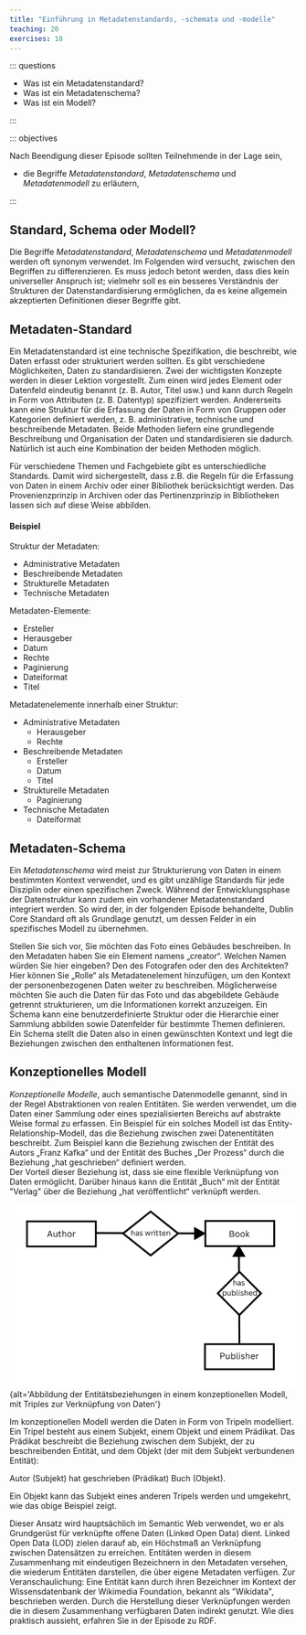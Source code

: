 ```yaml
---
title: "Einführung in Metadatenstandards, -schemata und -modelle"
teaching: 20
exercises: 10
---
```

::: questions 

- Was ist ein Metadatenstandard?
- Was ist ein Metadatenschema?
- Was ist ein Modell?

:::

::: objectives

Nach Beendigung dieser Episode sollten Teilnehmende in der Lage sein,

- die Begriffe *Metadatenstandard*, *Metadatenschema* und *Metadatenmodell* zu erläutern,     

:::

## Standard, Schema oder Modell?

Die Begriffe *Metadatenstandard*, *Metadatenschema* und *Metadatenmodell* werden oft synonym verwendet. 
Im Folgenden wird versucht, zwischen den Begriffen zu differenzieren. Es muss jedoch betont werden, dass dies kein universeller Anspruch ist; vielmehr soll es ein besseres Verständnis der Strukturen der Datenstandardisierung ermöglichen, da es keine allgemein akzeptierten Definitionen dieser Begriffe gibt.

## Metadaten-Standard

Ein Metadatenstandard ist eine technische Spezifikation, die beschreibt, wie Daten erfasst oder strukturiert werden sollten. Es gibt verschiedene Möglichkeiten, Daten zu standardisieren. Zwei der wichtigsten Konzepte werden in dieser Lektion vorgestellt. Zum einen wird jedes Element oder Datenfeld eindeutig benannt (z. B. Autor, Titel usw.) und kann durch Regeln in Form von Attributen (z. B. Datentyp) spezifiziert werden. Andererseits kann eine Struktur für die Erfassung der Daten in Form von Gruppen oder Kategorien definiert werden, z. B. administrative, technische und beschreibende Metadaten. Beide Methoden liefern eine grundlegende Beschreibung und Organisation der Daten und standardisieren sie dadurch. Natürlich ist auch eine Kombination der beiden Methoden möglich.

Für verschiedene Themen und Fachgebiete gibt es unterschiedliche Standards. Damit wird sichergestellt, dass z.B. die Regeln für die Erfassung von Daten in einem Archiv oder einer Bibliothek berücksichtigt werden. Das Provenienzprinzip in Archiven oder das Pertinenzprinzip in Bibliotheken lassen sich auf diese Weise abbilden.

#### Beispiel

Struktur der Metadaten:

* Administrative Metadaten
* Beschreibende Metadaten
* Strukturelle Metadaten
* Technische Metadaten

Metadaten-Elemente:

* Ersteller
* Herausgeber
* Datum
* Rechte
* Paginierung
* Dateiformat
* Titel

Metadatenelemente innerhalb einer Struktur:

* Administrative Metadaten
  * Herausgeber
  * Rechte
* Beschreibende Metadaten
  * Ersteller
  * Datum
  * Titel
* Strukturelle Metadaten
  * Paginierung
* Technische Metadaten
  * Dateiformat
 

## Metadaten-Schema

Ein *Metadatenschema* wird meist zur Strukturierung von Daten in einem bestimmten Kontext verwendet, und es gibt unzählige Standards für jede Disziplin oder einen spezifischen Zweck. Während der Entwicklungsphase der Datenstruktur kann zudem ein vorhandener Metadatenstandard integriert werden. So wird der, in der folgenden Episode behandelte, Dublin Core Standard oft als Grundlage genutzt, um dessen Felder in ein spezifisches Modell zu übernehmen.   

Stellen Sie sich vor, Sie möchten das Foto eines Gebäudes beschreiben. In den Metadaten haben Sie ein Element namens „creator“. Welchen Namen würden Sie hier eingeben? Den des Fotografen oder den des Architekten? Hier können Sie „Rolle“ als Metadatenelement hinzufügen, um den Kontext der personenbezogenen Daten weiter zu beschreiben. Möglicherweise möchten Sie auch die Daten für das Foto und das abgebildete Gebäude getrennt strukturieren, um die Informationen korrekt anzuzeigen. Ein Schema kann eine benutzerdefinierte Struktur oder die Hierarchie einer Sammlung abbilden sowie Datenfelder für bestimmte Themen definieren. Ein Schema stellt die Daten also in einen gewünschten Kontext und legt die Beziehungen zwischen den enthaltenen Informationen fest.

## Konzeptionelles Modell

*Konzeptionelle Modelle*, auch semantische Datenmodelle genannt, sind in der Regel Abstraktionen von realen Entitäten. Sie werden verwendet, um die Daten einer Sammlung oder eines spezialisierten Bereichs auf abstrakte Weise formal zu erfassen. Ein Beispiel für ein solches Modell ist das Entity-Relationship-Modell, das die Beziehung zwischen zwei Datenentitäten beschreibt. 
Zum Beispiel kann die Beziehung zwischen der Entität des Autors „Franz Kafka“ und der Entität des Buches „Der Prozess“ durch die Beziehung „hat geschrieben“ definiert werden.  
Der Vorteil dieser Beziehung ist, dass sie eine flexible Verknüpfung von Daten ermöglicht. Darüber hinaus kann die Entität „Buch“ mit der Entität "Verlag" über die Beziehung „hat veröffentlicht“ verknüpft werden.


![Entitätsbeziehungen für ein konzeptionelles Modell](fig/triple.png){alt='Abbildung der Entitätsbeziehungen in einem konzeptionellen Modell, mit Triples zur Verknüpfung von Daten'}  


Im konzeptionellen Modell werden die Daten in Form von Tripeln modelliert. Ein Tripel besteht aus einem Subjekt, einem Objekt und einem Prädikat. Das Prädikat beschreibt die Beziehung zwischen dem Subjekt, der zu beschreibenden Entität, und dem Objekt (der mit dem Subjekt verbundenen Entität):

Autor (Subjekt) hat geschrieben (Prädikat) Buch (Objekt).  

Ein Objekt kann das Subjekt eines anderen Tripels werden und umgekehrt, wie das obige Beispiel zeigt. 

Dieser Ansatz wird hauptsächlich im Semantic Web verwendet, wo er als Grundgerüst für verknüpfte offene Daten (Linked Open Data) dient. Linked Open Data (LOD) zielen darauf ab, ein Höchstmaß an Verknüpfung zwischen Datensätzen zu erreichen. Entitäten werden in diesem Zusammenhang mit eindeutigen Bezeichnern in den Metadaten versehen, die wiederum Entitäten darstellen, die über eigene Metadaten verfügen. Zur Veranschaulichung: Eine Entität kann durch ihren Bezeichner im Kontext der Wissensdatenbank der Wikimedia Foundation, bekannt als "Wikidata", beschrieben werden. Durch die Herstellung dieser Verknüpfungen werden die in diesem Zusammenhang verfügbaren Daten indirekt genutzt. Wie dies praktisch aussieht, erfahren Sie in der Episode zu RDF. 




